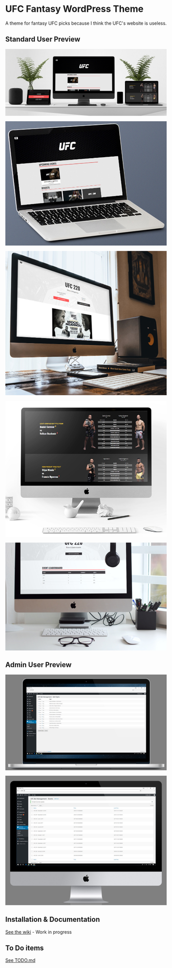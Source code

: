 # UFC Fantasy WordPress Theme

A theme for fantasy UFC picks because I think the UFC's website is useless.

## Standard User Preview

![alt text](/mockups/multi.jpg "preview")

![alt text](/mockups/home.jpg "preview 2")

![alt text](/mockups/event.jpg "preview 3")

![alt text](/mockups/event2.jpg "preview 4")

![alt text](/mockups/leaderboard.jpg "preview 5")

## Admin User Preview

![alt text](/mockups/admin-edit-rights.jpg "preview 6")

![alt text](/mockups/admin-events.jpg "preview 7")

## Installation & Documentation

[See the wiki](https://github.com/danxfisher/UFC-Fantasy-WordPress-Theme/wiki) - Work in progress

## To Do items

[See TODO.md](/TODO%20-%20Log.md)
